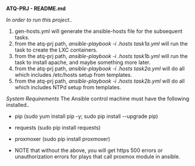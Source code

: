 **ATQ-PRJ - README.md**

*In order to run this project..*

1) gen-hosts.yml will generate the ansible-hosts file for the subsequent tasks.
2) from the atq-prj path, *ansible-playbook -i .hosts task1a.yml* will run the task to create the LXC containers.
3) from the atq-prj path, *ansible-playbook -i .hosts task1b.yml* will run the task to install apache, and maybe something more later.
4) from the atq-prj path, *ansible-playbook -i .hosts task2a.yml* will do all which includes /etc/hosts setup from templates.
5) from the atq-prj path, *ansible-playbook -i .hosts task2b.yml* will do all which includes NTPd setup from templates.



*System Requirements*
The Ansible control machine must have the following installed..

* pip (sudo yum install pip -y; sudo pip install --upgrade pip)
* requests (sudo pip install requests)
* proxmoxer (sudo pip install proxmoxer)

* NOTE that without the above, you will get https 500 errors or unauthorization errors for plays that call proxmox module in ansible.
